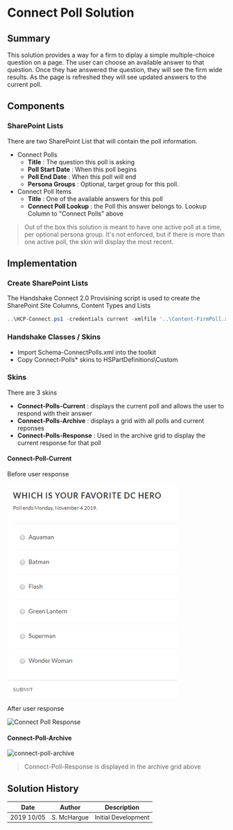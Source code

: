 # Connect Poll Solution

## Summary 
This solution provides a way for a firm to diplay a simple multiple-choice question on a page. The user can choose an available answer to that question.  Once they hae answered the question, they will see the firm wide results.  As the page is refreshed they will see updated answers to the current poll. 

## Components 

### SharePoint Lists
There are two SharePoint List that will contain the poll information. 
- Connect Polls 
    - **Title** : The question this poll is asking
    - **Poll Start Date** : When this poll begins
    - **Poll End Date** : When this poll will end
    - **Persona Groups** : Optional, target group for this poll. 
- Connect Poll Items
    - **Title** : One of the available answers for this poll
    - **Connect Poll Lookup** : the Poll this answer belongs to. Lookup Column to "Connect Polls" above 

> Out of the box this solution is meant to have one active poll at a time, per optional persona group.  It's not enforced, but if there is more than one active poll, the skin will display the most recent. 

## Implementation

### Create SharePoint Lists
The Handshake Connect 2.0 Provisining script is used to create the SharePoint Site Columns, Content Types and Lists

```powershell 
..\HCP-Connect.ps1 -credentials current -xmlfile '..\Content-FirmPoll.xml' -CreateSiteColumns -CreateContentTypes  -CreateLists
```

### Handshake Classes / Skins
- Import Schema-ConnectPolls.xml into the toolkit 
- Copy Connect-Polls* skins to HSPartDefinitions\Custom

### Skins
There are 3 skins
-   **Connect-Polls-Current** : displays the current poll and allows the user to respond with their answer
-   **Connect-Polls-Archive** : displays a grid with all polls and current reponses
-   **Connect-Polls-Response** : Used in the archive grid to display the current response for that poll

#### Connect-Poll-Current

Before user response

![Current Poll](images/connect-poll-current-0.png)

After user response

![Connect Poll Response](/../master/images/connect-poll-current-1.png?raw=true)

#### Connect-Poll-Archive

![connect-poll-archive](blob/master/images/connect-poll-archive.png)

> Connect-Poll-Response is displayed in the archive grid above 

## Solution History
| Date | Author | Description |
| -------- | ------- | ------------------------ |
| 2019 10/05 | S. McHargue | Initial Development |
